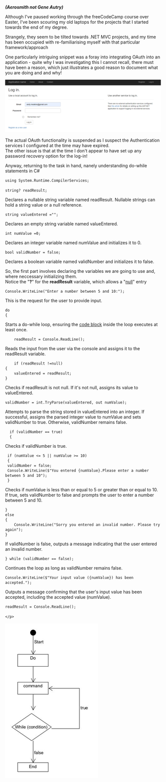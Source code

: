 <b><i>(Aerosmith not Gene Autry)</i></b>
<p>Although I've paused working through the freeCodeCamp course over Easter, I've been scouring my old laptops for the projects that I started towards the end of my degree.</p>
<p>Strangely, they seem to be tilted towards .NET MVC projects, and my time has been occupied with re-familiarising myself with that particular framework/approach</p>
<p>One particularly intriguing snippet was a foray into integrating OAuth into an application - quite why I was investigating this I cannot recall, there must have been a reason, which just illustrates a good reason to document what you are doing and and why!</p>

<img class="image" src="/docs/assets/Screenshot 2024-04-02 221206.png">

<p>The actual OAuth functionality is suspended as I suspect the Authentication services I configured at the time may have expired. <br>The other issue is that at the time I don't appear to have set up any password recovery option for the log-in!</p>
<p>Anyway, returning to the task in hand, nanely understanding do-while statements in C#</p>

    using System.Runtime.CompilerServices;

    string? readResult; 
Declares a nullable string variable named readResult. Nullable strings can hold a string value or a null reference.

    string valueEntered ="";

Declares an empty string variable named valueEntered.
    
    int numValue =0;
Declares an integer variable named numValue and initializes it to 0.

    bool validNumber = false;
Declares a boolean variable named validNumber and initializes it to false.
    
So, the first part involves declaring the variables we are going to use and, where neccessary initializing them. <br>Notice the "<b>?</b>" for the <b>readResult</B> variable, which allows a "<a href="https://letoilenoir.github.io/2024/03/26/Nothing-really-matters.html">null</a>" entry   

    Console.WriteLine("Enter a number between 5 and 10:");
    
<p>This is the request for the user to provide input.</p>
    
    do
    {
Starts a do-while loop, ensuring the <a href="https://exceptionnotfound.net/csharp-in-simple-terms-5-basic-statements-and-loops/">code block</a> inside the loop executes at least once.

        readResult = Console.ReadLine();
Reads the input from the user via the console and assigns it to the readResult variable.

        if (readResult !=null)
    {
        valueEntered = readResult;
    }
Checks if readResult is not null. If it's not null, assigns its value to valueEntered.
     
    validNumber = int.TryParse(valueEntered, out numValue);

Attempts to parse the string stored in valueEntered into an integer. If successful, assigns the parsed integer value to numValue and sets validNumber to true. Otherwise, validNumber remains false.



      if (validNumber == true)
      { 
Checks if validNumber is true.

     if (numValue <= 5 || numValue >= 10)
     {
     validNumber = false;
     Console.WriteLine($"You entered {numValue}.Please enter a number between 5 and 10");
     }


Checks if numValue is less than or equal to 5 or greater than or equal to 10. If true, sets validNumber to false and prompts the user to enter a number between 5 and 10.

    } 
    else
    {  
        Console.WriteLine("Sorry you entered an invalid number. Please try again");
    }
        
If validNumber is false, outputs a message indicating that the user entered an invalid number.

    } while (validNumber == false);

Continues the loop as long as validNumber remains false.

    Console.WriteLine($"Your input value ({numValue}) has been accepted.");

Outputs a message confirming that the user's input value has been accepted, including the accepted value (numValue).

    readResult = Console.ReadLine();

    </p>
    
<img class="image" src="/docs/assets/new.jpg">
